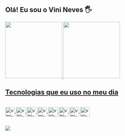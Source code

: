 ## Olá! Eu sou o Vini Neves 🖐️

<div>
  <a href="https://beacons.ai/vini-neves">
  <img height="180em" src="https://github-readme-stats.vercel.app/api?username=vini-neves&show_icons=true&theme=dark&include_all_commits=true&count_private=true"/>
  <img height="180em" src="https://github-readme-stats.vercel.app/api/top-langs/?username=vini-neves&layout=compact&langs_count=16&theme=dark"/>
</div>

## Tecnologias que eu uso no meu dia

<div style="display: inline_block"><br>
 <img align="center" alt="vini-php" height="30" widht="40" src="https://cdn.jsdelivr.net/gh/devicons/devicon@latest/icons/php/php-original.svg" />
 <img align="center" alt="vini-laravel" height="30" widht="40" src="https://cdn.jsdelivr.net/gh/devicons/devicon@latest/icons/laravel/laravel-original.svg" />
 <img align="center" alt="vini-python" height="30" widht="40" src="https://cdn.jsdelivr.net/gh/devicons/devicon@latest/icons/python/python-original.svg" />
  <img align="center" alt="vini-django" height="30" widht="40" src="https://cdn.jsdelivr.net/gh/devicons/devicon@latest/icons/django/django-plain-wordmark.svg" />
 <img align="center" alt="vini-html" height="30" widht="40" src="https://cdn.jsdelivr.net/gh/devicons/devicon@latest/icons/html5/html5-original.svg" />
 <img align="center" alt="vini-css" height="30" widht="40" src="https://cdn.jsdelivr.net/gh/devicons/devicon@latest/icons/css3/css3-original.svg" />
 <img align="center" alt="vini-js" height="30" widht="40" src="https://cdn.jsdelivr.net/gh/devicons/devicon@latest/icons/javascript/javascript-original.svg" />
 <img align="center" alt="vini-mysql" height="30" widht="40" src="https://cdn.jsdelivr.net/gh/devicons/devicon@latest/icons/mysql/mysql-original-wordmark.svg" />
 
</div>

##

<div> 
  <a href="https://www.linkedin.com/in/vini-neves" target="_blank"><img src="https://img.shields.io/badge/-LinkedIn-%230077B5?style=for-the-badge&logo=linkedin&logoColor=white" target="_blank"></a>  
</div>
